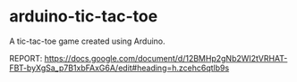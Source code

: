 # arduino-tic-tac-toe
A tic-tac-toe game created using Arduino.

REPORT: https://docs.google.com/document/d/12BMHp2gNb2WI2tVRHAT-FBT-byXgSa_p7B1xbFAxG6A/edit#heading=h.zcehc6qtlb9s
